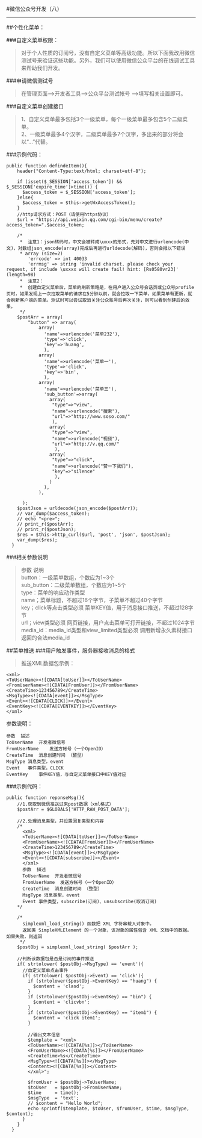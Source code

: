 #微信公众号开发（八）
***

##个性化菜单：

###自定义菜单权限：
>对于个人性质的订阅号，没有自定义菜单等高级功能。所以下面我改用微信测试号来验证这些功能。另外，我们可以使用微信公众平台的在线调试工具来帮助我们开发。  
 

###申请微信测试号
>在管理页面——>开发者工具——>公众平台测试帐号 ——>填写相关设置即可。 

###自定义菜单创建接口
>1、自定义菜单最多包括3个一级菜单，每个一级菜单最多包含5个二级菜单。  
>2、一级菜单最多4个汉字，二级菜单最多7个汉字，多出来的部分将会以“...”代替。  

###示例代码：

    public function defindeItem(){
	    header("Content-Type:text/html; charset=utf-8");
	
	    if (isset($_SESSION['access_token']) && $_SESSION['expire_time']>time()) {
	      $access_token = $_SESSION['access_token'];
	    }else{
	      $access_token = $this->getWxAccessToken();
	    }
	    //http请求方式：POST（请使用https协议）
	    $url = "https://api.weixin.qq.com/cgi-bin/menu/create?access_token=".$access_token;
	
	    /*
	     *  注意1：json转码时，中文会被转成\uxxx的形式，先对中文进行urlencode(中文)，对数组json_encode(array)完成后再进行urldecode(解码)，否则会报以下错误
	     * array (size=2)
	        'errcode' => int 40033
	        'errmsg' => string 'invalid charset. please check your request, if include \uxxxx will create fail! hint: [Rs0580vr23]' (length=98)
	     *  注意2：
	     *  创建自定义菜单后，菜单的刷新策略是，在用户进入公众号会话页或公众号profile页时，如果发现上一次拉取菜单的请求在5分钟以前，就会拉取一下菜单，如果菜单有更新，就会刷新客户端的菜单。测试时可以尝试取消关注公众账号后再次关注，则可以看到创建后的效果。
	     */
	    $postArr = array(
	        "button" => array(
	            array(
	              'name'=>urlencode('菜单232'),
	              'type'=>'click',
	              'key'=>'huang',
	              ),
	            array(
	              'name'=>urlencode('菜单一'),
	              'type'=>'click',
	              'key'=>'bin',
	              ),
	            array(
	              'name'=>urlencode('菜单三'),
	              'sub_button'=>array(
	                array(
	                 "type"=>"view",
	                 "name"=>urlencode("搜索"),
	                 "url"=>"http://www.soso.com/"
	                 ),
	                array(
	                 "type"=>"view",
	                 "name"=>urlencode("视频"),
	                 "url"=>"http://v.qq.com/"
	                  ),
	                array(
	                 "type"=>"click",
	                 "name"=>urlencode("赞一下我们"),
	                 "key"=>"silence"
	                  ),
	                )
	              ),
	            ),
	
	      );
	    $postJson = urldecode(json_encode($postArr));
	    // var_dump($access_token);
	    // echo "<pre>";
	    // print_r($postArr);
	    // print_r($postJson);
	    $res = $this->http_curl($url, 'post', 'json', $postJson);
	    var_dump($res);
	  }

###相关参数说明
>参数	说明  
>button：一级菜单数组，个数应为1~3个  
>sub_button：二级菜单数组，个数应为1~5个  
>type：菜单的响应动作类型  
>name；菜单标题，不超过16个字节，子菜单不超过40个字节  
>key；click等点击类型必须	菜单KEY值，用于消息接口推送，不超过128字节  
>url；view类型必须	网页链接，用户点击菜单可打开链接，不超过1024字节  
>media_id：media_id类型和view_limited类型必须	调用新增永久素材接口返回的合法media_id  

##菜单推送
###用户触发事件，服务器接收消息的格式
>推送XML数据包示例：
>
	<xml>
	<ToUserName><![CDATA[toUser]]></ToUserName>
	<FromUserName><![CDATA[FromUser]]></FromUserName>
	<CreateTime>123456789</CreateTime>
	<MsgType><![CDATA[event]]></MsgType>
	<Event><![CDATA[CLICK]]></Event>
	<EventKey><![CDATA[EVENTKEY]]></EventKey>
	</xml>
参数说明：
>
	参数	描述
	ToUserName	开发者微信号
	FromUserName	发送方帐号（一个OpenID）
	CreateTime	消息创建时间 （整型）
	MsgType	消息类型，event
	Event	事件类型，CLICK
	EventKey	事件KEY值，与自定义菜单接口中KEY值对应


###示例代码：

  	public function reponseMsg(){
	    //1.获取到微信推送过来post数据（xml格式）
	    $postArr = $GLOBALS['HTTP_RAW_POST_DATA'];

	    //2.处理消息类型，并设置回复类型和内容
	    /*
	      <xml>
	      <ToUserName><![CDATA[toUser]]></ToUserName>
	      <FromUserName><![CDATA[FromUser]]></FromUserName>
	      <CreateTime>123456789</CreateTime>
	      <MsgType><![CDATA[event]]></MsgType>
	      <Event><![CDATA[subscribe]]></Event>
	      </xml>
	      参数  描述
	      ToUserName  开发者微信号
	      FromUserName  发送方帐号（一个OpenID）
	      CreateTime  消息创建时间 （整型）
	      MsgType 消息类型，event
	      Event 事件类型，subscribe(订阅)、unsubscribe(取消订阅)
	    */
	   
	    /*
	      simplexml_load_string() 函数把 XML 字符串载入对象中。
	      返回类 SimpleXMLElement 的一个对象，该对象的属性包含 XML 文档中的数据。如果失败，则返回
	     */
	    $postObj = simplexml_load_string( $postArr );
	
	    //判断该数据包是否是订阅的事件推送
	    if( strtolower( $postObj->MsgType) == 'event'){
	      //自定义菜单点击事件
	      if( strtolower( $postObj->Event) == 'click'){
	        if (strtolower($postObj->EventKey) == "huang") {
	          $content = 'clasd';
	        }
	        if (strtolower($postObj->EventKey) == "bin") {
	          $content = 'clicvbn';
	        }
	        if (strtolower($postObj->EventKey) == "item1") {
	          $content = 'click item1';
	        }
	
	        //输出文本信息
	        $template = "<xml>
	        <ToUserName><![CDATA[%s]]></ToUserName>
	        <FromUserName><![CDATA[%s]]></FromUserName>
	        <CreateTime>%s</CreateTime>
	        <MsgType><![CDATA[%s]]></MsgType>
	        <Content><![CDATA[%s]]></Content>
	        </xml>";
	
	        $fromUser = $postObj->ToUserName;
	        $toUser   = $postObj->FromUserName;
	        $time     = time();
	        $msgType  = 'text';
	        // $content = "Hello World";
	        echo sprintf($template, $toUser, $fromUser, $time, $msgType, $content);
	      }
	    }
	  }
